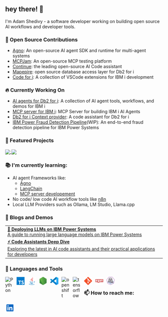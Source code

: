 ## hey there! 👋

I'm Adam Shedivy - a software developer working on building open source AI workflows and developer tools.


### 🌟 Open Source Contributions
- [Agno](https://github.com/agno-agi/agno): An open-source AI agent SDK and runtime for multi-agent systems
- [MCPJam](https://github.com/MCPJam/inspector): An open-source MCP testing platform
- [Continue](https://github.com/continuedev/continue): the leading open-source AI Code assistant
- [Mapepire](https://mapepire-ibmi.github.io/): open source database access layer for Db2 for i
- [Code for i](https://codefori.github.io/docs/): A collection of VSCode extensions for IBM i development

### 🔥 Currently Working On
- [AI agents for Db2 for i](https://github.com/ajshedivy/db2i-agents): A collection of AI agent tools, workflows, and demos for IBM i
- [MCP server for IBM i](https://github.com/IBM/ibmi-mcp-server): MCP Server for building IBM i AI Agents
- [Db2 for i Context provider](https://codefori.github.io/docs/extensions/db2i/ai/code-assistant/): A code assistant for Db2 for i
- [IBM Power Fraud Detection Pipeline](https://github.com/ajshedivy/IBMi-fraud-detection)(WIP): An end-to-end fraud detection pipeline for IBM Power Systems



### 🚀 Featured Projects

<a href="https://github.com/ajshedivy/db2i-agents">
  <img align="center" src="https://github-readme-stats.vercel.app/api/pin/?username=ajshedivy&repo=db2i-agents&theme=buefy" />
</a>
<a href="https://github.com/IBM/ibmi-mcp-server">
  <img align="center" src="https://github-readme-stats.vercel.app/api/pin/?username=IBM&repo=ibmi-mcp-server&theme=buefy" />
</a>

### 📚 I'm currently learning:
- AI agent Frameworks like:
  - [Agno](https://github.com/ajshedivy/agent-app-agno)
  - [LangChain](https://github.com/ajshedivy/db2i-agents/tree/main/examples/agents/langchain)
  - [MCP server developement](https://github.com/ajshedivy/db2i-agents/tree/main/examples/mcp)
- No code/ low code AI workflow tools like [n8n](https://n8n.io/)
- Local LLM Providers such as Ollama, LM Studio, Llama.cpp


### 📝 Blogs and Demos
<table>
  <tr>
    <td>
      <a href="https://github.com/ajshedivy/blog/issues/1">
        <b>🧠 Deploying LLMs on IBM Power Systems</b>
        <br />
        A guide to running large language models on IBM Power Systems
      </a>
    </td>
  </tr>
  <tr>
    <td>
      <a href="https://ajshedivy.notion.site/17e662038dd181928546cb867083c914?v=17e662038dd181879e66000c0ff03ca7">
        <b>⚡️ Code Assistants Deep Dive</b>
        <br />
        Exploring the latest in AI code assistants and their practical applications for developers
      </a>
    </td>
  </tr>
</table>



### 💼 Languages and Tools
[<img align="left" alt="Python" width="26px" style="padding-right:10px;" src="https://s3.dualstack.us-east-2.amazonaws.com/pythondotorg-assets/media/files/python-logo-only.svg"/>]()
[<img align="left" alt="TypeScript" width="26px" style="padding-right:10px;" src="images/typescript.svg"/>]()
[<img align="left" alt="Java" width="26px" style="padding-right:10px;" src="images/java.svg"/>]()
[<img align="left" alt="NodeJS" width="26px" style="padding-right:10px;" src="images/nodejs.svg"/>]()
[<img align="left" alt="Visual Studio Code" width="26px" style="padding-right:10px;" src="images/vscode.svg"/>]()

[<img align="left" alt="openshift" width="26px" style="padding-right:10px;" src="https://upload.wikimedia.org/wikipedia/commons/3/3a/OpenShift-LogoType.svg"/>]()
[<img align="left" alt="tensorflow" width="26px" style="padding-right:10px;" src="https://upload.wikimedia.org/wikipedia/commons/2/2d/Tensorflow_logo.svg"/>]()
[<img align="left" alt="Git" width="26px" style="padding-right:10px;" src="images/git.svg"/>]()
[<img align="left" alt="NPM" width="26px" style="padding-right:10px;" src="images/npm.svg"/>]()
[<img align="left" alt="podman" width="26px" style="padding-right:10px;" src="images/Podman.svg"/>]()


<br/>

### 📫 How to reach me:
[<img align="left" alt="Adam Shedivy | LinkedIn" width="30px" style="padding-right:10px;" src="images/linkedin.svg"/>](https://www.linkedin.com/in/adam-shedivy-2619a1166/)
